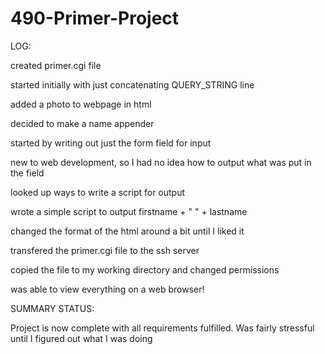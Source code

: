 # 490-Primer-Project


LOG:

created primer.cgi file

started initially with just concatenating QUERY_STRING line

added a photo to webpage in html

decided to make a name appender

started by writing out just the form field for input

new to web development, so I had no idea how to output what was put in the field

looked up ways to write a script for output

wrote a simple script to output  firstname + " " + lastname

changed the format of the html around a bit until I liked it

transfered the primer.cgi file to the ssh server

copied the file to my working directory and changed permissions

was able to view everything on a web browser!




SUMMARY STATUS:

Project is now complete with all requirements fulfilled. 
Was fairly stressful until I figured out what I was doing 





